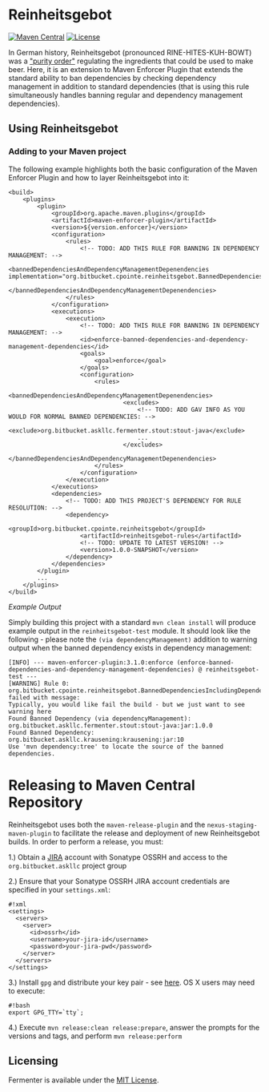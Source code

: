 # Reinheitsgebot #
[![Maven Central](https://img.shields.io/maven-central/v/org.bitbucket.cpointe.reinheitsgebot/reinheitsgebot.svg)](https://search.maven.org/#search%7Cgav%7C1%7Cg%3A%22org.bitbucket.cpointe.reinheitsgebot%22%20AND%20a%3A%22reinheitsgdsebot%22)
[![License](https://img.shields.io/github/license/mashape/apistatus.svg)](https://opensource.org/licenses/mit)

In German history, Reinheitsgebot (pronounced RINE-HITES-KUH-BOWT) was a ["purity order"](https://en.wikipedia.org/wiki/Reinheitsgebot) regulating the ingredients that
could be used to make beer. Here, it is an extension to Maven Enforcer Plugin that
extends the standard ability to ban dependencies by checking dependency management in
addition to standard dependencies (that is using this rule simultaneously handles
banning regular and dependency management dependencies).

## Using Reinheitsgebot ##

### Adding to your Maven project ###
The following example highlights both the basic configuration of the Maven
Enforcer Plugin and how to layer Reinheitsgebot into it:
```
<build>
    <plugins>
        <plugin>
            <groupId>org.apache.maven.plugins</groupId>
            <artifactId>maven-enforcer-plugin</artifactId>
            <version>${version.enforcer}</version>
            <configuration>
                <rules>
                    <!-- TODO: ADD THIS RULE FOR BANNING IN DEPENDENCY MANAGEMENT: -->
                    <bannedDependenciesAndDependencyManagementDepenendencies implementation="org.bitbucket.cpointe.reinheitsgebot.BannedDependenciesIncludingDependencyManagementRule">
                    </bannedDependenciesAndDependencyManagementDepenendencies>
                </rules>
            </configuration>
            <executions>
                <execution>
                    <!-- TODO: ADD THIS RULE FOR BANNING IN DEPENDENCY MANAGEMENT: -->
                    <id>enforce-banned-dependencies-and-dependency-management-dependencies</id>
                    <goals>
                        <goal>enforce</goal>
                    </goals>
                    <configuration>
                        <rules>
                            <bannedDependenciesAndDependencyManagementDepenendencies>
                                <excludes>
                                    <!-- TODO: ADD GAV INFO AS YOU WOULD FOR NORMAL BANNED DEPENDENCIES: -->
                                    <exclude>org.bitbucket.askllc.fermenter.stout:stout-java</exclude>
                                    ...
                                </excludes>
                            </bannedDependenciesAndDependencyManagementDepenendencies>
                        </rules>
                    </configuration>
                </execution>
            </executions>
            <dependencies>
                <!-- TODO: ADD THIS PROJECT'S DEPENDENCY FOR RULE RESOLUTION: -->
                <dependency>
                    <groupId>org.bitbucket.cpointe.reinheitsgebot</groupId>
                    <artifactId>reinheitsgebot-rules</artifactId>
                    <!-- TODO: UPDATE TO LATEST VERSION! -->
                    <version>1.0.0-SNAPSHOT</version>
                </dependency>
            </dependencies>
        </plugin>
        ...
    </plugins>
</build>            
```

*Example Output*

Simply building this project with a standard `mvn clean install` will
produce example output in the `reinheitsgebot-test` module.  It should look
like the following - please note the `(via dependencyManagement)` addition to
warning output when the banned dependency exists in dependency management:
```
[INFO] --- maven-enforcer-plugin:3.1.0:enforce (enforce-banned-dependencies-and-dependency-management-dependencies) @ reinheitsgebot-test ---
[WARNING] Rule 0: org.bitbucket.cpointe.reinheitsgebot.BannedDependenciesIncludingDependencyManagementRule failed with message:
Typically, you would like fail the build - but we just want to see warning here
Found Banned Dependency (via dependencyManagement): org.bitbucket.askllc.fermenter.stout:stout-java:jar:1.0.0
Found Banned Dependency: org.bitbucket.askllc.krausening:krausening:jar:10
Use 'mvn dependency:tree' to locate the source of the banned dependencies.
```

# Releasing to Maven Central Repository

Reinheitsgebot uses both the `maven-release-plugin` and the `nexus-staging-maven-plugin` to facilitate the release and deployment of new Reinheitsgebot builds. In order to perform a release, you must:

1.) Obtain a [JIRA](https://issues.sonatype.org/secure/Dashboard.jspa) account with Sonatype OSSRH and access to the `org.bitbucket.askllc` project group

2.) Ensure that your Sonatype OSSRH JIRA account credentials are specified in your `settings.xml`:

```
#!xml
<settings>
  <servers>
    <server>
      <id>ossrh</id>
      <username>your-jira-id</username>
      <password>your-jira-pwd</password>
    </server>
  </servers>
</settings>
```

3.) Install `gpg` and distribute your key pair - see [here](http://central.sonatype.org/pages/working-with-pgp-signatures.html).  OS X users may need to execute:

```
#!bash
export GPG_TTY=`tty`;
```

4.) Execute `mvn release:clean release:prepare`, answer the prompts for the versions and tags, and perform `mvn release:perform`

## Licensing
Fermenter is available under the [MIT License](http://opensource.org/licenses/mit-license.php).